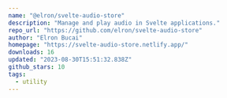 ```yaml
---
name: "@elron/svelte-audio-store"
description: "Manage and play audio in Svelte applications."
repo_url: "https://github.com/elron/svelte-audio-store"
author: "Elron Bucai"
homepage: "https://svelte-audio-store.netlify.app/"
downloads: 16
updated: "2023-08-30T15:51:32.838Z"
github_stars: 10
tags: 
  - utility
---
```

